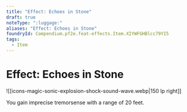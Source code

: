 ```yaml
---
title: "Effect: Echoes in Stone"
draft: true
noteType: ":luggage:"
aliases: "Effect: Echoes in Stone"
foundryId: Compendium.pf2e.feat-effects.Item.XIYWFGHBlcc79YI5
tags:
  - Item
---
```


# Effect: Echoes in Stone
![[icons-magic-sonic-explosion-shock-sound-wave.webp|150 lp right]]

You gain imprecise tremorsense with a range of 20 feet.
